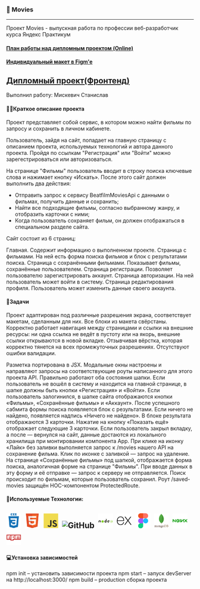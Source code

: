 ### 📰 Movies
--------------------------
Проект Movies - выпускная работа по профессии веб-разработчик курса Яндекс Практикум
#### [План работы над дипломным проектом (Online)](https://trello.com/b/CbFnh2HD/project-diploma-work)
#### [Индивидуальный макет в Figm'e](https://www.figma.com/file/mIrPoMCYLA3glp9KZDm7yt/Diploma-(Copy)?node-id=891%3A3857)
## [Дипломный проект(Фронтенд)](https://mydiplomapi.nomoredomains.xyz)

Выполнил работу: Мискевич Станислав

 #### ✍🏻Краткое описание проекта
Проект представляет собой сервис, в котором можно найти фильмы по запросу и сохранить в личном кабинете.

Пользователь, зайдя на сайт, попадает на главную страницу с описанием проекта, используемых технологий и автора данного проекта. Пройдя по ссылкам "Регистрация" или "Войти" можно зарегестрироваться или авторизоваться.

На странице "Фильмы" пользователь вводит в строку поиска ключевые слова и нажимает кнопку «Искать». После этого сайт должен выполнить два действия:

- Отправить запрос к сервису BeatfilmMoviesApi с данными о фильмах, получить данные и сохранить;
- Найти все подходящие фильмы, согласно выбранному жанру, и отобразить карточки с ними;
- Когда пользователь сохраняет фильм, он должен отображаться в специальном разделе сайта.

Сайт состоит из 6 страниц:

Главная. Содержит информацию о выполненном проекте.
Страница с фильмами. На ней есть форма поиска фильмов и блок с результатами поиска.
Страница с сохранёнными фильмами. Показывает фильмы, сохранённые пользователем.
Страница регистрации. Позволяет пользователю зарегистрировать аккаунт.
Страница авторизации. На ней пользователь может войти в систему.
Страница редактирования профиля. Пользователь может изменить данные своего аккаунта.

#### 📖Задачи

Проект адаптирован под различные разрешения экрана, соответствует макетам, сделанным для них.
Все блоки из макета свёрстаны. Корректно работает навигация между страницами и ссылки на внешние ресурсы: ни одна ссылка не ведёт в пустоту или на якорь, внешние ссылки открываются в новой вкладке.
Отзывчивая вёрстка, которая корректно тянется на всех промежуточных разрешениях.
Отсутствуют ошибки валидации.

Разметка портирована в JSX.
Модальные окны настроены и направляют запросы на соответствующие роуты написанного для этого проекта API.
Правильно работают оба состояния шапки. Если пользователь не вошёл в систему и находится на главной странице, в шапке должны быть кнопки «Регистрация» и «Войти». Если пользователь залогинился, в шапке сайта отображаются кнопки «Фильмы», «Сохранённые фильмы» и «Аккаунт».
После успешного сабмита формы поиска появляется блок с результатами. Если ничего не найдено, появляется надпись «Ничего не найдено».
В блоке результата отображаются 3 карточки. Нажатие на кнопку «Показать ещё» отображает следующие 3 карточки.
Если пользователь закрыл вкладку, а после — вернулся на сайт, данные достаются из локального хранилища при монтировании компонента App.
При клике на иконку «Лайк» без заливки выполняется запрос к /movies нашего API на сохранение фильма. Клик по иконке с заливкой — запрос на удаление.
На странице «Сохранённые фильмы» под шапкой, отображается форма поиска, аналогичная форме на странице "Фильмы". При вводе данных в эту форму и её отправке — запрос к серверу не отправляется. Поиск происходит по фильмам, которые пользователь сохранил.
Роут /saved-movies защищён HOC-компонентом ProtectedRoute.

 #### 📃Используемые Технологии:
 <img src="https://github.com/devicons/devicon/blob/master/icons/css3/css3-plain-wordmark.svg"  title="CSS3" alt="CSS" width="40" height="40"/>&nbsp;
  <img src="https://github.com/devicons/devicon/blob/master/icons/html5/html5-original.svg" title="HTML5" alt="HTML" width="40" height="40"/>&nbsp;
  <img src="https://github.com/devicons/devicon/blob/master/icons/javascript/javascript-original.svg" title="JavaScript" alt="JavaScript" width="40" height="40"/>&nbsp;
  <img src="https://user-images.githubusercontent.com/78322084/162064174-194ac89a-024d-4839-aae3-22d9ee4e3a33.png"  title="GitHub" alt="GitHub" width="40" height="40"/>&nbsp;
  <img src="https://github.com/devicons/devicon/blob/master/icons/nodejs/nodejs-original-wordmark.svg" title="NodeJS" alt="NodeJS" width="40" height="40"/>&nbsp;
  <img src="https://github.com/devicons/devicon/blob/master/icons/express/express-original.svg" title="NodeJS" alt="NodeJS" width="40" height="40"/>&nbsp;
   <img src="https://github.com/devicons/devicon/blob/master/icons/figma/figma-original.svg" title="NodeJS" alt="NodeJS" width="40" height="40"/>&nbsp;
   <img src="https://github.com/devicons/devicon/blob/master/icons/mongodb/mongodb-original-wordmark.svg" title="NodeJS" alt="NodeJS" width="40" height="40"/>&nbsp;
   <img src="https://github.com/devicons/devicon/blob/master/icons/nginx/nginx-original.svg" title="NodeJS" alt="NodeJS" width="40" height="40"/>&nbsp;
    <img src="https://github.com/devicons/devicon/blob/master/icons/npm/npm-original-wordmark.svg" title="NodeJS" alt="NodeJS" width="40" height="40"/>&nbsp;
------------------------------------------
 #### 💻Установка зависимостей
npm init – установить зависимости проекта
npm start – запуск devServer на http://localhost:3000/
npm build – production сборка проекта
